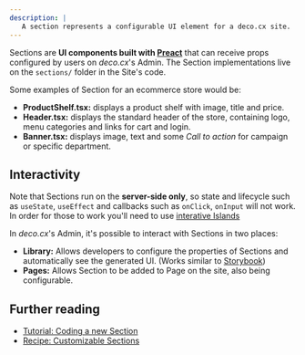 ```yaml
---
description: |
   A section represents a configurable UI element for a deco.cx site.
---
```


Sections are **UI components built with [Preact](https://preactjs.com/)** that
can receive props configured by users on _deco.cx_'s Admin. The Section
implementations live on the `sections/` folder in the Site's code.

Some examples of Section for an ecommerce store would be:

- **ProductShelf.tsx:** displays a product shelf with image, title and price.
- **Header.tsx:** displays the standard header of the store, containing logo,
  menu categories and links for cart and login.
- **Banner.tsx:** displays image, text and some _Call to action_ for campaign or
  specific department.

## Interactivity

Note that Sections run on the **server-side only**, so state and lifecycle such
as `useState`, `useEffect` and callbacks such as `onClick`, `onInput` will not
work. In order for those to work you'll need to use
[interative Islands](https://fresh.deno.dev/docs/concepts/islands)

In _deco.cx_'s Admin, it's possible to interact with Sections in two places:

- **Library:** Allows developers to configure the properties of Sections and
  automatically see the generated UI. (Works similar to
  [Storybook](https://storybook.js.org/))
- **Pages:** Allows Section to be added to Page on the site, also being
  configurable.

## Further reading
- [Tutorial: Coding a new Section](docs/en/tutorials/creating-a-section)
- [Recipe: Customizable Sections](docs/en/recipes/customizable-sections)